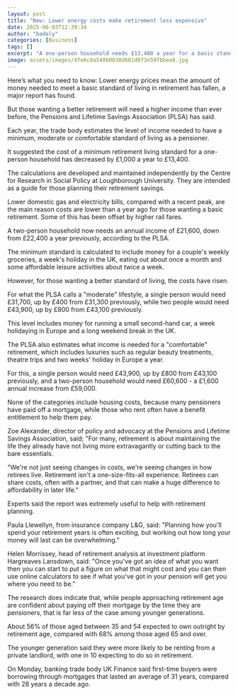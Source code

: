 ```yaml
---
layout: post
title: "New: Lower energy costs make retirement less expensive"
date: 2025-06-03T12:39:34
author: "badely"
categories: [Business]
tags: []
excerpt: "A one-person household needs £13,400 a year for a basic standards of living in retirement, a report suggests."
image: assets/images/4fe6c8a548b0038db81d0f3e59fbbea8.jpg
---
```


Here’s what you need to know: Lower energy prices mean the amount of money needed to meet a basic standard of living in retirement has fallen, a major report has found.

But those wanting a better retirement will need a higher income than ever before, the Pensions and Lifetime Savings Association (PLSA) has said.

Each year, the trade body estimates the level of income needed to have a minimum, moderate or comfortable standard of living as a pensioner.

It suggested the cost of a minimum retirement living standard for a one-person household has decreased by £1,000 a year to £13,400.

The calculations are developed and maintained independently by the Centre for Research in Social Policy at Loughborough University. They are intended as a guide for those planning their retirement savings.

Lower domestic gas and electricity bills, compared with a recent peak, are the main reason costs are lower than a year ago for those wanting a basic retirement. Some of this has been offset by higher rail fares.

A two-person household now needs an annual income of £21,600, down from £22,400 a year previously, according to the PLSA.

The minimum standard is calculated to include money for a couple's weekly groceries, a week's holiday in the UK, eating out about once a month and some affordable leisure activities about twice a week.

However, for those wanting a better standard of living, the costs have risen.

For what the PLSA calls a "moderate" lifestyle, a single person would need £31,700, up by £400 from £31,300 previously, while two people would need £43,900, up by £800 from £43,100 previously.

This level includes money for running a small second-hand car, a week holidaying in Europe and a long weekend break in the UK.

The PLSA also estimates what income is needed for a "comfortable" retirement, which includes luxuries such as regular beauty treatments, theatre trips and two weeks' holiday in Europe a year.

For this, a single person would need £43,900, up by £800 from £43,100 previously, and a two-person household would need £60,600 - a £1,600 annual increase from £59,000.

None of the categories include housing costs, because many pensioners have paid off a mortgage, while those who rent often have a benefit entitlement to help them pay.

Zoe Alexander, director of policy and advocacy at the Pensions and Lifetime Savings Association, said; "For many, retirement is about maintaining the life they already have not living more extravagantly or cutting back to the bare essentials.

"We're not just seeing changes in costs, we're seeing changes in how retirees live. Retirement isn't a one-size-fits-all experience. Retirees can share costs, often with a partner, and that can make a huge difference to affordability in later life."

Experts said the report was extremely useful to help with retirement planning.

Paula Llewellyn, from insurance company L&G, said: "Planning how you'll spend your retirement years is often exciting, but working out how long your money will last can be overwhelming."

Helen Morrissey, head of retirement analysis at investment platform Hargreaves Lansdown, said: "Once you've got an idea of what you want then you can start to put a figure on what that might cost and you can then use online calculators to see if what you've got in your pension will get you where you need to be."

The research does indicate that, while people approaching retirement age are confident about paying off their mortgage by the time they are pensioners, that is far less of the case among younger generations.

About 56% of those aged between 35 and 54 expected to own outright by retirement age, compared with 68% among those aged 65 and over.

The younger generation said they were more likely to be renting from a private landlord, with one in 10 expecting to do so in retirement.

On Monday, banking trade body UK Finance said first-time buyers were borrowing through mortgages that lasted an average of 31 years, compared with 28 years a decade ago.

